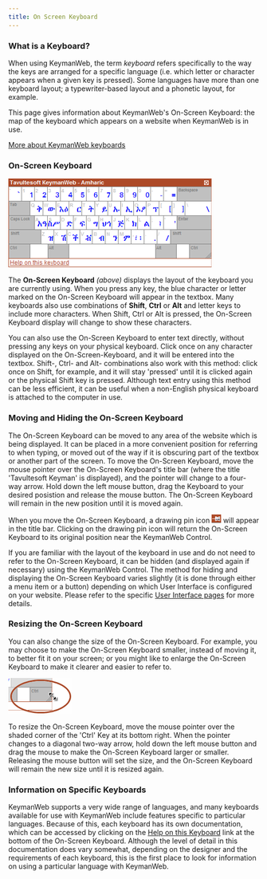 ```yaml
---
title: On Screen Keyboard
---
```


### What is a Keyboard?

When using KeymanWeb, the term *keyboard* refers specifically to
the way the keys are arranged for a specific language (i.e. which letter
or character appears when a given key is pressed). Some languages have
more than one keyboard layout; a typewriter-based layout and a phonetic
layout, for example.

This page gives information about KeymanWeb's On-Screen Keyboard: the
map of the keyboard which appears on a website when KeymanWeb is in use.

[More about KeymanWeb keyboards](../../current-version/guide/what-is-a-keyboard)

### On-Screen Keyboard

![On-Screen Keyboard Image](images/oskeyboard.gif)

The **On-Screen Keyboard** *(above)* displays the layout of the keyboard
you are currently using. When you press any key, the blue character or
letter marked on the On-Screen Keyboard will appear in the textbox. Many
keyboards also use combinations of **Shift**, **Ctrl** or **Alt** and
letter keys to include more characters. When Shift, Ctrl or Alt is
pressed, the On-Screen Keyboard display will change to show these
characters.

You can also use the On-Screen Keyboard to enter text directly, without
pressing any keys on your physical keyboard. Click once on any character
displayed on the On-Screen-Keyboard, and it will be entered into the
textbox. Shift-, Ctrl- and Alt- combinations also work with this method:
click once on Shift, for example, and it will stay 'pressed' until it is
clicked again or the physical Shift key is pressed. Although text entry
using this method can be less efficient, it can be useful when a
non-English physical keyboard is attached to the computer in use.

### Moving and Hiding the On-Screen Keyboard

The On-Screen Keyboard can be moved to any area of the website which is
being displayed. It can be placed in a more convenient position for
referring to when typing, or moved out of the way if it is obscuring
part of the textbox or another part of the screen. To move the On-Screen
Keyboard, move the mouse pointer over the On-Screen Keyboard's title bar
(where the title 'Tavultesoft Keyman' is displayed), and the pointer
will change to a four-way arrow. Hold down the left mouse button, drag
the Keyboard to your desired posistion and release the mouse button. The
On-Screen Keyboard will remain in the new position until it is moved
again.

When you move the On-Screen Keyboard, a drawing pin icon
![](images/pin.gif) will appear in the title bar. Clicking on the
drawing pin icon will return the On-Screen Keyboard to its original
position near the KeymanWeb Control.

If you are familiar with the layout of the keyboard in use and do not
need to refer to the On-Screen Keyboard, it can be hidden (and displayed
again if necessary) using the KeymanWeb Control. The method for hiding
and displaying the On-Screen Keyboard varies slightly (it is done
through either a menu item or a button) depending on which User
Interface is configured on your website. Please refer to the specific
[User Interface pages](../ui) for more details.

### Resizing the On-Screen Keyboard

You can also change the size of the On-Screen Keyboard. For example, you
may choose to make the On-Screen Keyboard smaller, instead of moving it,
to better fit it on your screen; or you might like to enlarge the
On-Screen Keyboard to make it clearer and easier to refer to.

![Ctrl Key Image](images/ctrlkey.gif)

To resize the On-Screen Keyboard, move the mouse pointer over the shaded
corner of the 'Ctrl' Key at its bottom right. When the pointer changes
to a diagonal two-way arrow, hold down the left mouse button and drag
the mouse to make the On-Screen Keyboard larger or smaller. Releasing
the mouse button will set the size, and the On-Screen Keyboard will
remain the new size until it is resized again.

### Information on Specific Keyboards

KeymanWeb supports a very wide range of languages, and many keyboards
available for use with KeymanWeb include features specific to particular
languages. Because of this, each keyboard has its own documentation,
which can be accessed by clicking on the <ins>Help on this Keyboard</ins>
link at the bottom of the On-Screen Keyboard. Although the level of
detail in this documentation does vary somewhat, depending on the
designer and the requirements of each keyboard, this is the first place
to look for information on using a particular language with KeymanWeb.
